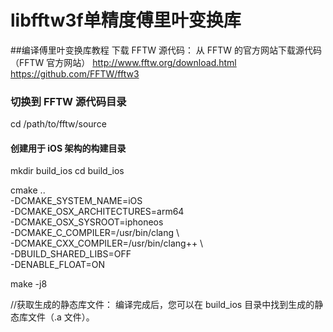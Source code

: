# libfftw3f单精度傅里叶变换库
##编译傅里叶变换库教程
下载 FFTW 源代码：
从 FFTW 的官方网站下载源代码（FFTW 官方网站）
http://www.fftw.org/download.html
https://github.com/FFTW/fftw3

### 切换到 FFTW 源代码目录
cd /path/to/fftw/source

#### 创建用于 iOS 架构的构建目录
mkdir build_ios
cd build_ios

cmake .. \
  -DCMAKE_SYSTEM_NAME=iOS \
  -DCMAKE_OSX_ARCHITECTURES=arm64 \
  -DCMAKE_OSX_SYSROOT=iphoneos \
  -DCMAKE_C_COMPILER=/usr/bin/clang \    
  -DCMAKE_CXX_COMPILER=/usr/bin/clang++ \           
  -DBUILD_SHARED_LIBS=OFF \
  -DENABLE_FLOAT=ON

make -j8

//获取生成的静态库文件：
编译完成后，您可以在 build_ios 目录中找到生成的静态库文件（.a 文件）。
